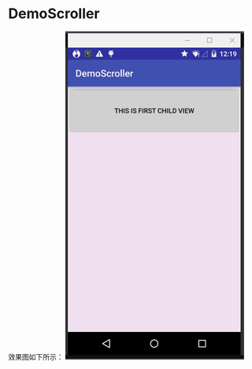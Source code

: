# DemoScroller

效果图如下所示：
![scroller](https://github.com/LeeeYou/DemoScroller/blob/master/scroller.gif)